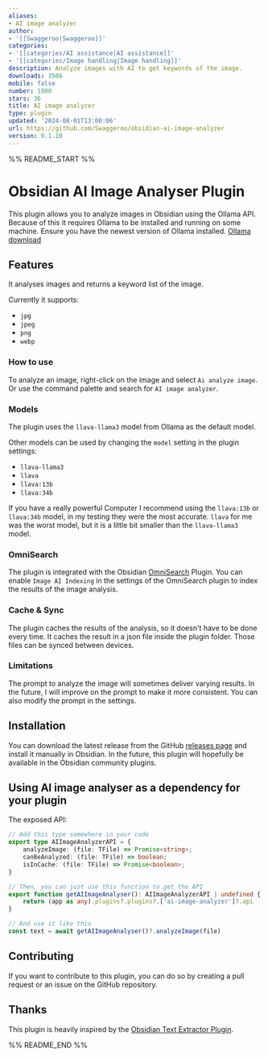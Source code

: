 ```yaml
---
aliases:
- AI image analyzer
author:
- '[[Swaggeroo|Swaggeroo]]'
categories:
- '[[categories/AI assistance|AI assistance]]'
- '[[categories/Image handling|Image handling]]'
description: Analyze images with AI to get keywords of the image.
downloads: 3506
mobile: false
number: 1800
stars: 36
title: AI image analyzer
type: plugin
updated: '2024-08-01T13:00:06'
url: https://github.com/Swaggeroo/obsidian-ai-image-analyzer
version: 0.1.10
---
```


%% README_START %%

# Obsidian AI Image Analyser Plugin

This plugin allows you to analyze images in Obsidian using the Ollama API.
Because of this it requires Ollama to be installed and running on some machine.
Ensure you have the newest version of Ollama installed.
[Ollama download](https://ollama.com/download)

## Features
It analyses images and returns a keyword list of the image.

Currently it supports:
- `jpg`
- `jpeg`
- `png`
- `webp`

### How to use
To analyze an image, right-click on the image and select `Ai analyze image`.
Or use the command palette and search for `AI image analyzer`.

### Models
The plugin uses the `llava-llama3` model from Ollama as the default model.

Other models can be used by changing the `model` setting in the plugin settings:
- `llava-llama3`
- `llava`
- `llava:13b`
- `llava:34b`

If you have a really powerful Computer I recommend using the `llava:13b` or `llava:34b` model, in my testing they were the most accurate.
`llava` for me was the worst model, but it is a little bit smaller than the `llava-llama3` model.

###  OmniSearch
The plugin is integrated with the Obsidian [OmniSearch](https://github.com/scambier/obsidian-omnisearch) Plugin.
You can enable `Image AI Indexing` in the settings of the OmniSearch plugin to index the results of the image analysis.

### Cache & Sync
The plugin caches the results of the analysis, so it doesn't have to be done every time.
It caches the result in a json file inside the plugin folder.
Those files can be synced between devices.

### Limitations
The prompt to analyze the image will sometimes deliver varying results.
In the future, I will improve on the prompt to make it more consistent.
You can also modify the prompt in the settings.

## Installation
You can download the latest release from the GitHub [releases page](https://github.com/swaggeroo/obsidian-ai-image-analyser/releases) and install it manually in Obsidian.
In the future, this plugin will hopefully be available in the Obsidian community plugins.

## Using AI image analyser as a dependency for your plugin
The exposed API:
```typescript
// Add this type somewhere in your code
export type AIImageAnalyzerAPI = {
	analyzeImage: (file: TFile) => Promise<string>;
	canBeAnalyzed: (file: TFile) => boolean;
	isInCache: (file: TFile) => Promise<boolean>;
}

// Then, you can just use this function to get the API
export function getAIImageAnalyser(): AIImageAnalyzerAPI | undefined {
	return (app as any).plugins?.plugins?.['ai-image-analyzer']?.api
}

// And use it like this
const text = await getAIImageAnalyser()?.analyzeImage(file)
```

## Contributing
If you want to contribute to this plugin, you can do so by creating a pull request or an issue on the GitHub repository.

## Thanks
This plugin is heavily inspired by the [Obsidian Text Extractor Plugin](https://github.com/scambier/obsidian-text-extractor).


%% README_END %%